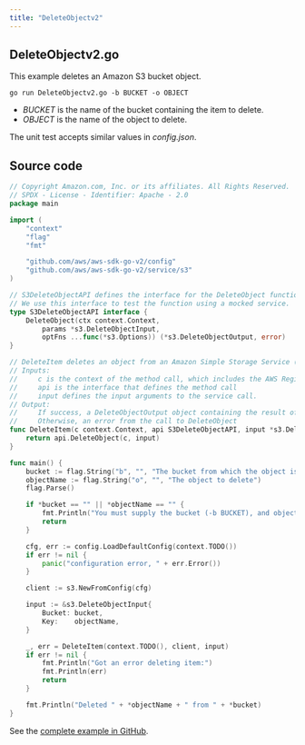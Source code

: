 ```yaml
---
title: "DeleteObjectv2"
---
```

## DeleteObjectv2.go

This example deletes an Amazon S3 bucket object.

`go run DeleteObjectv2.go -b BUCKET -o OBJECT`

- _BUCKET_ is the name of the bucket containing the item to delete.
- _OBJECT_ is the name of the object to delete.

The unit test accepts similar values in _config.json_.

## Source code

```go
// Copyright Amazon.com, Inc. or its affiliates. All Rights Reserved.
// SPDX - License - Identifier: Apache - 2.0
package main

import (
	"context"
	"flag"
	"fmt"

	"github.com/aws/aws-sdk-go-v2/config"
	"github.com/aws/aws-sdk-go-v2/service/s3"
)

// S3DeleteObjectAPI defines the interface for the DeleteObject function.
// We use this interface to test the function using a mocked service.
type S3DeleteObjectAPI interface {
	DeleteObject(ctx context.Context,
		params *s3.DeleteObjectInput,
		optFns ...func(*s3.Options)) (*s3.DeleteObjectOutput, error)
}

// DeleteItem deletes an object from an Amazon Simple Storage Service (Amazon S3) bucket
// Inputs:
//     c is the context of the method call, which includes the AWS Region
//     api is the interface that defines the method call
//     input defines the input arguments to the service call.
// Output:
//     If success, a DeleteObjectOutput object containing the result of the service call and nil
//     Otherwise, an error from the call to DeleteObject
func DeleteItem(c context.Context, api S3DeleteObjectAPI, input *s3.DeleteObjectInput) (*s3.DeleteObjectOutput, error) {
	return api.DeleteObject(c, input)
}

func main() {
	bucket := flag.String("b", "", "The bucket from which the object is deleted")
	objectName := flag.String("o", "", "The object to delete")
	flag.Parse()

	if *bucket == "" || *objectName == "" {
		fmt.Println("You must supply the bucket (-b BUCKET), and object to delete (-o OBJECT")
		return
	}

	cfg, err := config.LoadDefaultConfig(context.TODO())
	if err != nil {
		panic("configuration error, " + err.Error())
	}

	client := s3.NewFromConfig(cfg)

	input := &s3.DeleteObjectInput{
		Bucket: bucket,
		Key:    objectName,
	}

	_, err = DeleteItem(context.TODO(), client, input)
	if err != nil {
		fmt.Println("Got an error deleting item:")
		fmt.Println(err)
		return
	}

	fmt.Println("Deleted " + *objectName + " from " + *bucket)
}

```

See the [complete example in GitHub](https://github.com/awsdocs/aws-doc-sdk-examples/blob/main/gov2/s3/DeleteObject/DeleteObjectv2.go).